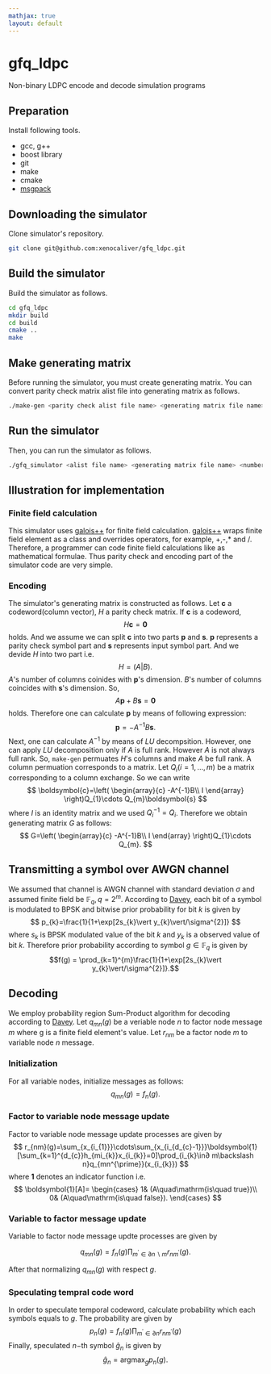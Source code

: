 ```yaml
---
mathjax: true
layout: default
---
```

# gfq_ldpc
Non-binary LDPC encode and decode simulation programs

## Preparation
Install following tools.

- gcc, g++
- boost library
- git
- make
- cmake
- [msgpack](https://github.com/msgpack/msgpack-c)

## Downloading the simulator
Clone simulator's repository.

```sh
git clone git@github.com:xenocaliver/gfq_ldpc.git
```

## Build the simulator
Build the simulator as follows.
```sh
cd gfq_ldpc
mkdir build
cd build
cmake ..
make
```
## Make generating matrix
Before running the simulator, you must create generating matrix.
You can convert parity check matrix alist file into generating matrix as follows. 
```sh
./make-gen <parity check alist file name> <generating matrix file name>
```

## Run the simulator
Then, you can run the simulator as follows.

```sh
./gfq_simulator <alist file name> <generating matrix file name> <number of transmission> <sigma for AWGN channel> <Sum-Product iteration limit>
```

## Illustration for implementation
### Finite field calculation
This simulator uses [galois++](https://github.com/wkjarosz/galois) for finite field calculation. [galois++](https://github.com/wkjarosz/galois) wraps finite field element as a class and overrides operators, for example, +,-,* and /. Therefore,
a programmer can code finite field calculations like as mathematical formulae.
Thus parity check and encoding part of the simulator code are very simple.

### Encoding
The simulator's generating matrix is constructed as follows.
Let $\boldsymbol{c}$ a codeword(column vector), $H$ a parity check matrix. If $\boldsymbol{c}$ is a codeword, 
$$ H\boldsymbol{c}=\boldsymbol{0} $$
holds. And we assume we can split $\boldsymbol{c}$ into two parts $\boldsymbol{p}$ and $\boldsymbol{s}$. $\boldsymbol{p}$ represents a parity check symbol part and $\boldsymbol{s}$ represents input symbol part.
And we devide $H$ into two part i.e.
$$ H=\left(A\vert B\right). $$
$A$'s number of columns coinides with $\boldsymbol{p}$'s dimension. $B$'s number of columns coincides with $\boldsymbol{s}$'s dimension. So,
$$ A\boldsymbol{p}+B\boldsymbol{s}=\boldsymbol{0} $$
holds. Therefore one can calculate $\boldsymbol{p}$ by means of following expression:
$$ \boldsymbol{p}=-A^{-1}B\boldsymbol{s}. $$
Next, one can calculate $A^{-1}$ by means of $LU$ decompsition. However, one can apply $LU$ decomposition only if $A$ is full rank. However $A$ is not always full rank. So, `make-gen` permuates $H$'s columns and make $A$ be full rank. A column permuation corresponds to a matrix. Let $Q_{i}(i=1,\ldots, m)$ be a matrix corresponding to a column exchange. So we can write
$$ \boldsymbol{c}=\left( \begin{array}{c} -A^{-1}B\\ I \end{array} \right)Q_{1}\cdots Q_{m}\boldsymbol{s} $$
where $I$ is an identity matrix and we used $Q_{i}^{-1}=Q_{i}$. Therefore we obtain generating matrix $G$ as follows:
$$ G=\left( \begin{array}{c} -A^{-1}B\\ I \end{array} \right)Q_{1}\cdots Q_{m}. $$

## Transmitting a symbol over AWGN channel
We assumed that channel is AWGN channel with standard deviation $\sigma$ and assumed
finite field be $\mathbb{F}_{q}, q=2^{m}$. According to [Davey](https://ieeexplore.ieee.org/document/706440), each bit of a symbol is modulated to BPSK and bitwise prior probability for bit $k$ is given by
$$ p_{k}=\frac{1}{1+\exp[2s_{k}\vert y_{k}\vert/\sigma^{2}]} $$
where $s_{k}$ is BPSK modulated value of the bit $k$ and $y_{k}$ is a observed value of bit $k$. Therefore prior probability according to symbol $g\in\mathbb{F}_{q}$ is given by
$$f(g) = \prod_{k=1}^{m}\frac{1}{1+\exp[2s_{k}\vert y_{k}\vert/\sigma^{2}]}.$$

## Decoding
We employ probability region Sum-Product algorithm for decoding according to [Davey](https://ieeexplore.ieee.org/document/706440).
Let $q_{mn}(g)$ be a veriable node $n$ to factor node message $m$ where g is a finite field element's value. Let $r_{nm}$ be a factor node $m$ to variable node $n$ message.

### Initialization
For all variable nodes, initialize messages as follows:
$$
q_{mn}(g)=f_{n}(g).
$$

### Factor to variable node message update
Factor to variable node message update processes are given by
$$
r_{nm}(g)=\sum_{x_{i_{1}}}\cdots\sum_{x_{i_{d_{c}-1}}}\boldsymbol{1}[\sum_{k=1}^{d_{c}}h_{mi_{k}}x_{i_{k}}=0]\prod_{i_{k}\in∂ m\backslash n}q_{mn^{\prime}}(x_{i_{k}})
$$
where $\boldsymbol{1}$ denotes an indicator function i.e.
$$
\boldsymbol{1}[A]=
\begin{cases}
1& (A\quad\mathrm{is\quad true})\\
0& (A\quad\mathrm{is\quad false}).
\end{cases}
$$

### Variable to factor message update
Variable to factor node message updte processes are given by

$$
q_{mn}(g)=f_{n}(g)\prod_{m^{\prime}\in∂ n\backslash m}r_{nm^{\prime}}(g).
$$

After that normalizing $q_{mn}(g)$ with respect $g$.

### Speculating tempral code word
In order to speculate temporal codeword, calculate probability which each symbols equals to $g$. The probability are given by
$$
p_{n}(g)=f_{n}(g)\prod_{m^{\prime}\in∂ n}r_{nm^{\prime}}(g)
$$
Finally, speculated $n-$th symbol $\hat{g}_{n}$ is given by
$$
\hat{g}_{n}=\operatorname{argmax}_{g}p_{n}(g).
$$
